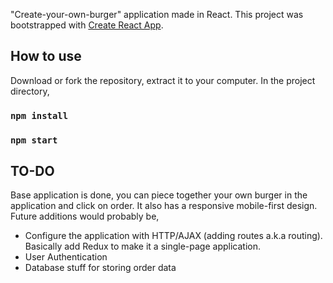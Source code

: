"Create-your-own-burger" application made in React. This project was bootstrapped with [Create React App](https://github.com/facebook/create-react-app).

## How to use

Download or fork the repository, extract it to your computer. In the project directory, 

### `npm install`
### `npm start`

## TO-DO
Base application is done, you can piece together your own burger in the application and click on order. It also has a responsive mobile-first design. Future additions would probably be,

* Configure the application with HTTP/AJAX (adding routes a.k.a routing). Basically add Redux to make it a single-page application.
* User Authentication
* Database stuff for storing order data

